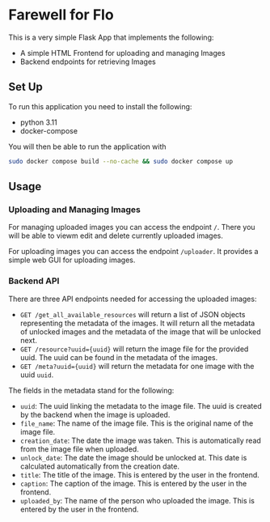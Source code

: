 # Farewell for Flo

This is a very simple Flask App that implements the following:

- A simple HTML Frontend for uploading and managing Images
- Backend endpoints for retrieving Images

## Set Up

To run this application you need to install the following:

- python 3.11
- docker-compose

You will then be able to run the application with

```bash
sudo docker compose build --no-cache && sudo docker compose up
```

## Usage

### Uploading and Managing Images

For managing uploaded images you can access the endpoint `/`.
There you will be able to viewm edit and delete currently uploaded images.

For uploading images you can access the endpoint `/uploader`.
It provides a simple web GUI for uploading images.

### Backend API

There are three API endpoints needed for accessing the uploaded images:

- `GET /get_all_available_resources` will return a list of JSON objects representing the metadata of the images.
    It will return all the metadata of unlocked images and the metadata of the image that will be unlocked next.
- `GET /resource?uuid={uuid}` will return the image file for the provided uuid. The uuid can be found in the metadata of the images.
- `GET /meta?uuid={uuid}` will return the metadata for one image with the uuid `uuid`.

The fields in the metadata stand for the following:

- `uuid`: The uuid linking the metadata to the image file.
    The uuid is created by the backend when the image is uploaded.
- `file_name`: The name of the image file.
    This is the original name of the image file.
- `creation_date`: The date the image was taken.
    This is automatically read from the image file when uploaded.
- `unlock_date`: The date the image should be unlocked at.
    This date is calculated automatically from the creation date.
- `title`: The title of the image.
    This is entered by the user in the frontend.
- `caption`: The caption of the image.
    This is entered by the user in the frontend.
- `uploaded_by`: The name of the person who uploaded the image.
    This is entered by the user in the frontend.
